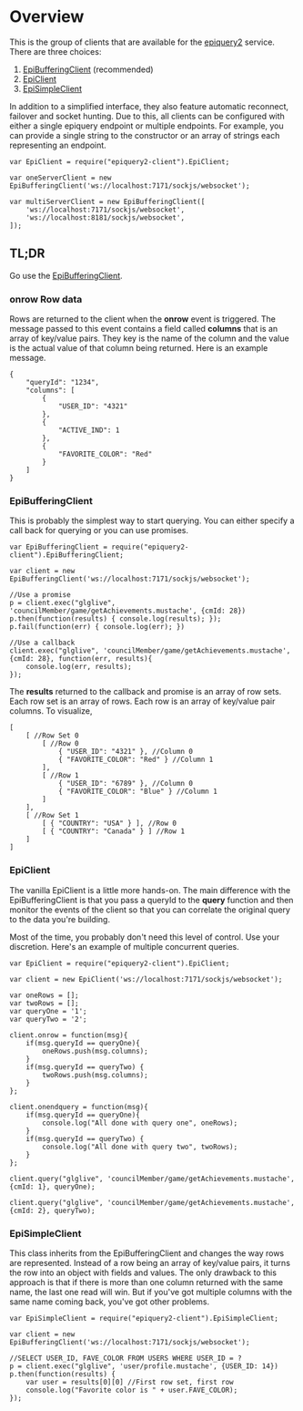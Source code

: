 Overview
================



This is the group of clients that are available for the [epiquery2](https://github.com/igroff/epiquery2) service.  There are three choices:

1. [EpiBufferingClient](src/epi-buffering-client.litcoffee) (recommended)
2. [EpiClient](src/epi-client.litcoffee)
3. [EpiSimpleClient](src/epi-simple-client.litcoffee)

In addition to a simplified interface, they also feature automatic reconnect, failover and socket hunting.  Due to this, all clients can be configured with either a single epiquery endpoint or multiple endpoints.  For example, you can provide a single string to the constructor or an array of strings each representing an endpoint.

    var EpiClient = require("epiquery2-client").EpiClient;
    
    var oneServerClient = new EpiBufferingClient('ws://localhost:7171/sockjs/websocket');
    
    var multiServerClient = new EpiBufferingClient([
        'ws://localhost:7171/sockjs/websocket',
        'ws://localhost:8181/sockjs/websocket',
    ]);

## TL;DR 
Go use the [EpiBufferingClient](#epibufferingclient).
    
### onrow Row data

Rows are returned to the client when the **onrow** event is triggered.  The message passed to this event contains a field called **columns** that is an array of key/value pairs.  They key is the name of the column and the value is the actual value of that column being returned.  Here is an example message.

    {
        "queryId": "1234",
        "columns": [
            {
                "USER_ID": "4321"
            },
            {
                "ACTIVE_IND": 1
            },
            {
                "FAVORITE_COLOR": "Red"
            }
        ]
    }

### EpiBufferingClient

This is probably the simplest way to start querying.  You can either specify a call back for querying or you can use promises.  

    var EpiBufferingClient = require("epiquery2-client").EpiBufferingClient;
    
    var client = new EpiBufferingClient('ws://localhost:7171/sockjs/websocket');
    
    //Use a promise
    p = client.exec("glglive", 'councilMember/game/getAchievements.mustache', {cmId: 28})
    p.then(function(results) { console.log(results); });
    p.fail(function(err) { console.log(err); })
    
    //Use a callback
    client.exec("glglive", 'councilMember/game/getAchievements.mustache', {cmId: 28}, function(err, results){
        console.log(err, results);
    });

The **results** returned to the callback and promise is an array of row sets.  Each row set is an array of rows.  Each row is an array of key/value pair columns.  To visualize,

    [
        [ //Row Set 0
            [ //Row 0
                { "USER_ID": "4321" }, //Column 0
                { "FAVORITE_COLOR": "Red" } //Column 1
            ], 
            [ //Row 1
                { "USER_ID": "6789" }, //Column 0
                { "FAVORITE_COLOR": "Blue" } //Column 1
            ] 
        ],
        [ //Row Set 1
            [ { "COUNTRY": "USA" } ], //Row 0
            [ { "COUNTRY": "Canada" } ] //Row 1
        ]
    ]
    
### EpiClient

The vanilla EpiClient is a little more hands-on.  The main difference with the EpiBufferingClient is that you pass a queryId to the **query** function and then monitor the events of the client so that you can correlate the original query to the data you're building.  

Most of the time, you probably don't need this level of control.  Use your discretion.  Here's an example of multiple concurrent queries.

    var EpiClient = require("epiquery2-client").EpiClient;
    
    var client = new EpiClient('ws://localhost:7171/sockjs/websocket');
    
    var oneRows = [];
    var twoRows = [];
    var queryOne = '1';
    var queryTwo = '2';
    
    client.onrow = function(msg){
        if(msg.queryId == queryOne){
            oneRows.push(msg.columns);
        } 
        if(msg.queryId == queryTwo) {
            twoRows.push(msg.columns);
        }
    };
    
    client.onendquery = function(msg){
        if(msg.queryId == queryOne){
            console.log("All done with query one", oneRows);
        } 
        if(msg.queryId == queryTwo) {
            console.log("All done with query two", twoRows);
        }
    };
    
    client.query("glglive", 'councilMember/game/getAchievements.mustache', {cmId: 1}, queryOne);
    
    client.query("glglive", 'councilMember/game/getAchievements.mustache', {cmId: 2}, queryTwo);

### EpiSimpleClient
This class inherits from the EpiBufferingClient and changes the way rows are represented.  Instead of a row being an array of key/value pairs, it turns the row into an object with fields and values.  The only drawback to this approach is that if there is more than one column returned with the same name, the last one read will win.  But if you've got multiple columns with the same name coming back, you've got other problems.

    var EpiSimpleClient = require("epiquery2-client").EpiSimpleClient;
    
    var client = new EpiBufferingClient('ws://localhost:7171/sockjs/websocket');
    
    //SELECT USER_ID, FAVE_COLOR FROM USERS WHERE USER_ID = ?
    p = client.exec("glglive", 'user/profile.mustache', {USER_ID: 14})
    p.then(function(results) {
        var user = results[0][0] //First row set, first row
        console.log("Favorite color is " + user.FAVE_COLOR); 
    });
    
